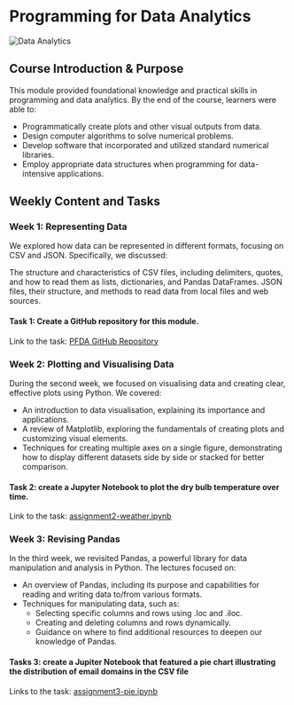 # Programming for Data Analytics

![Data Analytics](https://bairesdev.mo.cloudinary.net/blog/2023/06/Is-Python-good-for-software-development.jpg?tx=w_1024,q_auto)

## Course Introduction & Purpose
This module provided foundational knowledge and practical skills in programming and data analytics. By the end of the course, learners were able to:

- Programmatically create plots and other visual outputs from data.
- Design computer algorithms to solve numerical problems.
- Develop software that incorporated and utilized standard numerical libraries.
- Employ appropriate data structures when programming for data-intensive applications.

## Weekly Content and Tasks
### Week 1: Representing Data
We explored how data can be represented in different formats, focusing on CSV and JSON. Specifically, we discussed:

The structure and characteristics of CSV files, including delimiters, quotes, and how to read them as lists, dictionaries, and Pandas DataFrames.
JSON files, their structure, and methods to read data from local files and web sources.

#### Task 1: Create a GitHub repository for this module.
Link to the task: [PFDA GitHub Repository](https://github.com/FrancescaRuberto/Programming-for-data-analytics)

### Week 2: Plotting and Visualising Data
During the second week, we focused on visualising data and creating clear, effective plots using Python. We covered:

- An introduction to data visualisation, explaining its importance and applications.
- A review of Matplotlib, exploring the fundamentals of creating plots and customizing visual elements.
- Techniques for creating multiple axes on a single figure, demonstrating how to display different datasets side by side or stacked for better comparison.

#### Task 2: create a Jupyter Notebook to plot the dry bulb temperature over time.
Link to the task: [assignment2-weather.ipynb](https://github.com/FrancescaRuberto/Programming-for-data-analytics/blob/main/Assignments/assignment2-weather.ipynb)


### Week 3: Revising Pandas
In the third week, we revisited Pandas, a powerful library for data manipulation and analysis in Python. The lectures focused on:

- An overview of Pandas, including its purpose and capabilities for reading and writing data to/from various formats.
- Techniques for manipulating data, such as:
  - Selecting specific columns and rows using .loc and .iloc.
  - Creating and deleting columns and rows dynamically.
  - Guidance on where to find additional resources to deepen our knowledge of Pandas.

#### Tasks 3: create a Jupiter Notebook that featured a pie chart illustrating the distribution of email domains in the CSV file
Links to the task: [assignment3-pie.ipynb](https://github.com/FrancescaRuberto/Programming-for-data-analytics/blob/main/Assignments/assignment03-pie.ipynb)